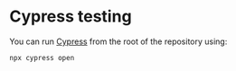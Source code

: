 # Cypress testing

You can run [Cypress](https://www.cypress.io/) from the root of the repository using:

```pwsh
npx cypress open
```
